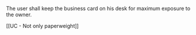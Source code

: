 The user shall keep the business card on his desk for maximum exposure to the owner. 

[[UC - Not only paperweight]]